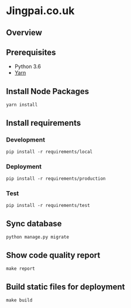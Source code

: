 # Jingpai.co.uk

## Overview

## Prerequisites

- Python 3.6
- [Yarn](https://yarnpkg.com/en/docs/install)

## Install Node Packages
```
yarn install
```
## Install requirements

### Development
```
pip install -r requirements/local
```

### Deployment
```
pip install -r requirements/production
```

### Test
```
pip install -r requirements/test
```

## Sync database
```
python manage.py migrate
```

## Show code quality report
```
make report
```

## Build static files for deployment
```
make build
```
